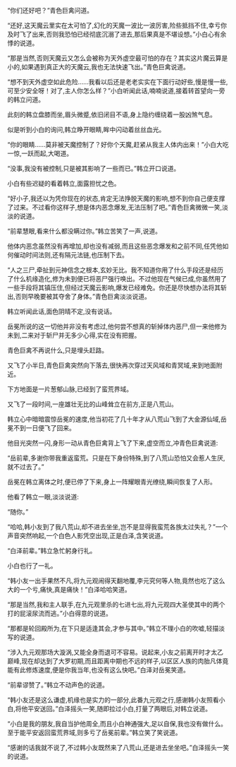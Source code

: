 
“你们还好吧？”青色巨禽问道。

“还好,这天魔云里实在太可怕了,幻化的天魔一波比一波厉害,险些抵挡不住,幸亏你及时飞了出来,否则我恐怕已经彻底沉溺了进去,那后果真是不堪设想。”小白心有余悸的说道。

“那是当然,否则天魔云又怎么会被称为天外虚空最可怕的存在？其实这片魔云算是小的,如果遇到真正大的天魔云,我也无法快速飞出。”青色巨禽说道。

“想不到天外虚空如此危险……我看以后还是老老实实在下面行动好些,慢是慢一些,可至少安全呀！对了,主人你怎么样？”小白听闻此话,喃喃说道,接着转首望向一旁的韩立问道。

此刻的韩立盘膝而坐,眉头微蹙,依旧闭目不语,身上隐约缠绕着一股凶煞气息。

似是听到小白的询问,韩立睁开眼睛,眸中闪动着丝丝血光。

“你的眼睛……莫非被天魔控制了？好你个天魔,赶紧从我主人体内出来！”小白大吃一惊,一跃而起,大喝道。

“没事,我没有被控制,只是被其影响了一些而已。”韩立开口说道。

小白有些迟疑的看着韩立,面露担忧之色。

“好小子,我还以为凭你现在的状态,肯定无法挣脱天魔的影响,想不到你自己便支撑了过来。不过看你这样子,想是体内恶念爆发,无法压制了吧。”青色巨禽微微一笑,淡淡的说道。

“前辈慧眼,看来什么都没瞒过你。”韩立苦笑了一声,说道。

他体内恶念虽然没有再增加,却也没有减弱,而且这些恶念爆发和之前不同,任凭他如何催动时间法则,还有隔元法链,也压制下去。

“人之三尸,牵扯到元神信念之根本,玄妙无比。我不知道你用了什么手段还是经历了什么机缘造化,修为未到便已将恶尸强行唤出。不过他现在气候已成,你虽然用了一些手段将其镇压住,但经过天魔云影响,爆发已经难免。你还是尽快想办法将其斩出,否则早晚要被其夺舍了身体。”青色巨禽淡淡说道。

韩立听闻此话,面色阴晴不定,没有说话。

岳冕所说的这一切他并非没有考虑过,他何尝不想真的斩掉体内恶尸,但一来他修为未到,二来对于斩尸并无多少心得,实在没有把握。

青色巨禽不再说什么,只是埋头赶路。

又飞了小半日,青色巨禽突然向下落去,很快再次穿过天风域和青冥域,来到地面附近。

下方地面是一片葱郁山脉,已经到了蛮荒界域。

又飞了一段时间,一座雄壮无比的山峰耸立在前方,正是八荒山。

韩立心中暗暗震惊岳冕的速度,他当初花了几十年才从八荒山飞到了大金源仙域,岳冕不到一日便飞了回来。

他目光突然一闪,身形一动从青色巨禽背上飞了下来,虚空而立,冲青色巨禽说道:

“岳前辈,多谢你带我重返蛮荒。只是在下身份特殊,到了八荒山恐怕又会惹人生厌,就不过去了。”

岳冕在韩立离体之时,便已停了下来,身上一阵耀眼青光缭绕,瞬间恢复了人形。

他看了韩立一眼,淡淡说道:

“随你。”

“哈哈,韩小友到了我八荒山,却不进去坐坐,岂不是显得我蛮荒各族太过失礼？”一个声音突然响起,一个白色人影凭空出现,正是白泽,含笑说道。

“白泽前辈。”韩立急忙躬身行礼。

小白也行了一礼。

“韩小友一出手果然不凡,将九元观闹得天翻地覆,李元究何等人物,竟然也吃了这么大的一个亏,痛快,真是痛快！”白泽哈哈笑道。

“那是当然,我和主人联手,在九元观里杀的七进七出,将九元观四大圣使其中的两个打的屁滚尿流而逃。”小白得意的说道。

“那都是轮回殿所为,在下只是适逢其会,才参与其中。”韩立不理小白的吹嘘,轻描淡写的说道。

“涉入九元观那场大漩涡,又能全身而退可不容易。说起来,小友之前离开时才太乙巅峰,现在却达到了大罗初期,而且距离中期也不远的样子,以区区人族的肉胎凡体竟能有此修炼速度,便是你我当年,也没有这么快吧。”白泽对岳冕笑道。

“前辈谬赞了。”韩立不动声色的说道。

“韩小友还是这么谦虚,机缘也是实力的一部分,此番九元观之行,感谢韩小友照看小白,将他平安送回。”白泽摇头一笑,随即拉过小白,打量了两眼后,对韩立说道。

“小白是我的朋友,我自当护他周全,而且小白神通强大,足以自保,我也没有做什么。至于能平安返回蛮荒界域,则多亏了岳冕前辈。”韩立笑了笑说道。

“感谢的话我就不说了,不过韩小友既然来了八荒山,还是进去坐坐吧。”白泽摇头一笑的说道。